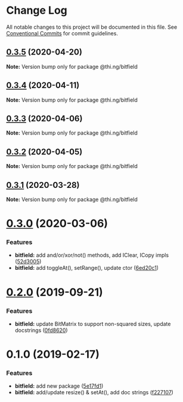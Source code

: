 # Change Log

All notable changes to this project will be documented in this file.
See [Conventional Commits](https://conventionalcommits.org) for commit guidelines.

## [0.3.5](https://github.com/thi-ng/umbrella/compare/@thi.ng/bitfield@0.3.4...@thi.ng/bitfield@0.3.5) (2020-04-20)

**Note:** Version bump only for package @thi.ng/bitfield





## [0.3.4](https://github.com/thi-ng/umbrella/compare/@thi.ng/bitfield@0.3.3...@thi.ng/bitfield@0.3.4) (2020-04-11)

**Note:** Version bump only for package @thi.ng/bitfield





## [0.3.3](https://github.com/thi-ng/umbrella/compare/@thi.ng/bitfield@0.3.2...@thi.ng/bitfield@0.3.3) (2020-04-06)

**Note:** Version bump only for package @thi.ng/bitfield





## [0.3.2](https://github.com/thi-ng/umbrella/compare/@thi.ng/bitfield@0.3.1...@thi.ng/bitfield@0.3.2) (2020-04-05)

**Note:** Version bump only for package @thi.ng/bitfield





## [0.3.1](https://github.com/thi-ng/umbrella/compare/@thi.ng/bitfield@0.3.0...@thi.ng/bitfield@0.3.1) (2020-03-28)

**Note:** Version bump only for package @thi.ng/bitfield





# [0.3.0](https://github.com/thi-ng/umbrella/compare/@thi.ng/bitfield@0.2.8...@thi.ng/bitfield@0.3.0) (2020-03-06)


### Features

* **bitfield:** add and/or/xor/not() methods, add IClear, ICopy impls ([52d3005](https://github.com/thi-ng/umbrella/commit/52d3005281c90b89d41d3b2504e3eb47cafa6e03))
* **bitfield:** add toggleAt(), setRange(), update ctor ([6ed20c1](https://github.com/thi-ng/umbrella/commit/6ed20c13768fe3bdd38990ee79c865a13775fc2d))





# [0.2.0](https://github.com/thi-ng/umbrella/compare/@thi.ng/bitfield@0.1.12...@thi.ng/bitfield@0.2.0) (2019-09-21)

### Features

* **bitfield:** update BitMatrix to support non-squared sizes, update docstrings ([0fd8620](https://github.com/thi-ng/umbrella/commit/0fd8620))

# 0.1.0 (2019-02-17)

### Features

* **bitfield:** add new package ([5e17fd1](https://github.com/thi-ng/umbrella/commit/5e17fd1))
* **bitfield:** add/update resize() & setAt(), add doc strings ([f227107](https://github.com/thi-ng/umbrella/commit/f227107))
